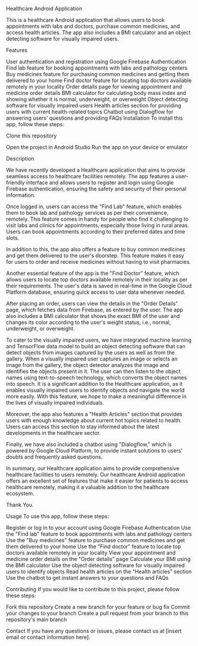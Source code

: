 Healthcare Android Application

This is a healthcare Android application that allows users to book appointments with labs and doctors, purchase common medicines, and access health articles. The app also includes a BMI calculator and an object detecting software for visually impaired users.

Features

User authentication and registration using Google Firebase Authentication
Find lab feature for booking appointments with labs and pathology centers
Buy medicines feature for purchasing common medicines and getting them delivered to your home
Find doctor feature for locating top doctors available remotely in your locality
Order details page for viewing appointment and medicine order details
BMI calculator for calculating body mass index and showing whether it is normal, underweight, or overweight
Object detecting software for visually impaired users
Health articles section for providing users with current health-related topics
Chatbot using Dialogflow for answering users' questions and providing FAQs
Installation
To install this app, follow these steps:

Clone this repository

Open the project in Android Studio
Run the app on your device or emulator

Description

We have recently developed a Healthcare application that aims to provide seamless access to healthcare facilities remotely. The app features a user-friendly interface and allows users to register and login using Google Firebase authentication, ensuring the safety and security of their personal information.

Once logged in, users can access the "Find Lab" feature, which enables them to book lab and pathology services as per their convenience, remotely. This feature comes in handy for people who find it challenging to visit labs and clinics for appointments, especially those living in rural areas. Users can book appointments according to their preferred dates and time slots.

In addition to this, the app also offers a feature to buy common medicines and get them delivered to the user's doorstep. This feature makes it easy for users to order and receive medicines without having to visit pharmacies.

Another essential feature of the app is the "Find Doctor" feature, which allows users to locate top doctors available remotely in their locality as per their requirements. The user's data is saved in real-time in the Google Cloud Platform database, ensuring quick access to user data whenever needed.

After placing an order, users can view the details in the "Order Details" page, which fetches data from Firebase, as entered by the user. The app also includes a BMI calculator that shows the exact BMI of the user and changes its color according to the user's weight status, i.e., normal, underweight, or overweight.

To cater to the visually impaired users, we have integrated machine learning and TensorFlow data model to build an object detecting software that can detect objects from images captured by the users as well as from the gallery.
When a visually impaired user captures an image or selects an image from the gallery, the object detector analyzes the image and identifies the objects present in it. The user can then listen to the object names using text-to-speech technology, which converts the object names into speech.
It is a significant addition to the Healthcare application, as it enables visually impaired users to identify objects and navigate the world more easily. With this feature, we hope to make a meaningful difference in the lives of visually impaired individuals.

Moreover, the app also features a "Health Articles" section that provides users with enough knowledge about current hot topics related to health. Users can access this section to stay informed about the latest developments in the healthcare sector.

Finally, we have also included a chatbot using "Dialogflow," which is powered by Google Cloud Platform, to provide instant solutions to users' doubts and frequently asked questions.

In summary, our Healthcare application aims to provide comprehensive healthcare facilities to users remotely. Our healthcare Android application offers an excellent set of features that make it easier for patients to access healthcare remotely, making it a valuable addition to the healthcare ecosystem. 

Thank You.

Usage
To use this app, follow these steps:

Register or log in to your account using Google Firebase Authentication
Use the "Find lab" feature to book appointments with labs and pathology centers
Use the "Buy medicines" feature to purchase common medicines and get them delivered to your home
Use the "Find doctor" feature to locate top doctors available remotely in your locality
View your appointment and medicine order details on the "Order details" page
Calculate your BMI using the BMI calculator
Use the object detecting software for visually impaired users to identify objects
Read health articles on the "Health articles" section
Use the chatbot to get instant answers to your questions and FAQs



Contributing
If you would like to contribute to this project, please follow these steps:

Fork this repository
Create a new branch for your feature or bug fix
Commit your changes to your branch
Create a pull request from your branch to this repository's main branch


Contact
If you have any questions or issues, please contact us at [insert email or contact information here].
